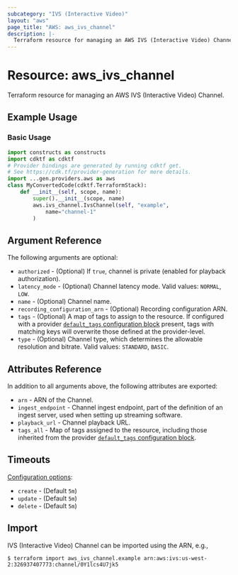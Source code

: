 ```yaml
---
subcategory: "IVS (Interactive Video)"
layout: "aws"
page_title: "AWS: aws_ivs_channel"
description: |-
  Terraform resource for managing an AWS IVS (Interactive Video) Channel.
---
```


# Resource: aws_ivs_channel

Terraform resource for managing an AWS IVS (Interactive Video) Channel.

## Example Usage

### Basic Usage

```python
import constructs as constructs
import cdktf as cdktf
# Provider bindings are generated by running cdktf get.
# See https://cdk.tf/provider-generation for more details.
import ...gen.providers.aws as aws
class MyConvertedCode(cdktf.TerraformStack):
    def __init__(self, scope, name):
        super().__init__(scope, name)
        aws.ivs_channel.IvsChannel(self, "example",
            name="channel-1"
        )
```

## Argument Reference

The following arguments are optional:

* `authorized` - (Optional) If `true`, channel is private (enabled for playback authorization).
* `latency_mode` - (Optional) Channel latency mode. Valid values: `NORMAL`, `LOW`.
* `name` - (Optional) Channel name.
* `recording_configuration_arn` - (Optional) Recording configuration ARN.
* `tags` - (Optional) A map of tags to assign to the resource. If configured with a provider [`default_tags` configuration block](https://registry.terraform.io/providers/hashicorp/aws/latest/docs#default_tags-configuration-block) present, tags with matching keys will overwrite those defined at the provider-level.
* `type` - (Optional) Channel type, which determines the allowable resolution and bitrate. Valid values: `STANDARD`, `BASIC`.

## Attributes Reference

In addition to all arguments above, the following attributes are exported:

* `arn` - ARN of the Channel.
* `ingest_endpoint` - Channel ingest endpoint, part of the definition of an ingest server, used when setting up streaming software.
* `playback_url` - Channel playback URL.
* `tags_all` - Map of tags assigned to the resource, including those inherited from the provider [`default_tags` configuration block](https://registry.terraform.io/providers/hashicorp/aws/latest/docs#default_tags-configuration-block).

## Timeouts

[Configuration options](https://www.terraform.io/docs/configuration/blocks/resources/syntax.html#operation-timeouts):

* `create` - (Default `5m`)
* `update` - (Default `5m`)
* `delete` - (Default `5m`)

## Import

IVS (Interactive Video) Channel can be imported using the ARN, e.g.,

```
$ terraform import aws_ivs_channel.example arn:aws:ivs:us-west-2:326937407773:channel/0Y1lcs4U7jk5
```

<!-- cache-key: cdktf-0.17.0-pre.15 input-3cc443b9f4422d2e915e12c0b8900167ee3eb1fb59def024db8eae52eb8c7765 -->
